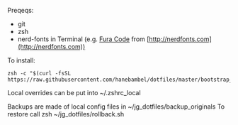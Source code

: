 Preqeqs:
* git
* zsh
* nerd-fonts in Terminal (e.g. [Fura Code](https://github.com/ryanoasis/nerd-fonts/releases/download/v2.0.0/FiraCode.zip) from  [http://nerdfonts.com](http://nerdfonts.com))

To install:

    zsh -c "$(curl -fsSL https://raw.githubusercontent.com/hanebambel/dotfiles/master/bootstrap_zsh.sh)"

Local overrides can be put into ~/.zshrc_local

Backups are made of local config files in ~/jg_dotfiles/backup_originals
To restore call
    zsh ~/jg_dotfiles/rollback.sh

